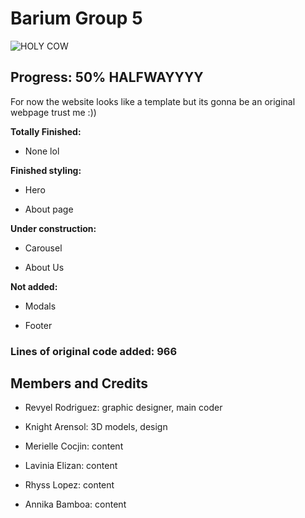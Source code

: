 
# Barium Group 5

![HOLY COW](https://media.discordapp.net/attachments/877147396449116210/934059063958990878/unknown.png)

## Progress: 50% HALFWAYYYY

For now the website looks like a template but its gonna be an original webpage trust me :))

**Totally Finished:**

- None lol

**Finished styling:**

- Hero

- About page

**Under construction:**

- Carousel

- About Us

**Not added:**

- Modals

- Footer

### Lines of original code added: 966

## Members and Credits

- Revyel Rodriguez: graphic designer, main coder

- Knight Arensol: 3D models, design

- Merielle Cocjin: content

- Lavinia Elizan: content

- Rhyss Lopez: content

- Annika Bamboa: content